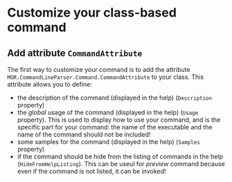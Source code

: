 ﻿# Customize your class-based command

## Add attribute `CommandAttribute`

The first way to customize your command is to add the attribute
 `MGR.CommandLineParser.Command.CommandAttribute` to your class.
This attribute allows you to define:

- the description of the command (displayed in the help) (`Description` property)
- the *global* usage of the command (displayed in the help) (`Usage` property). This is used to display how to use your command, and is the specific part for your command: the name of the executable and the name of the command should not be included!
- some samples for the command (displayed in the help) (`Samples` property)
- if the command should be hide from the listing of commands in the help (`HideFromHelpListing`). This can be useul for *preview* command because even if the command is not listed, it can be invoked!

